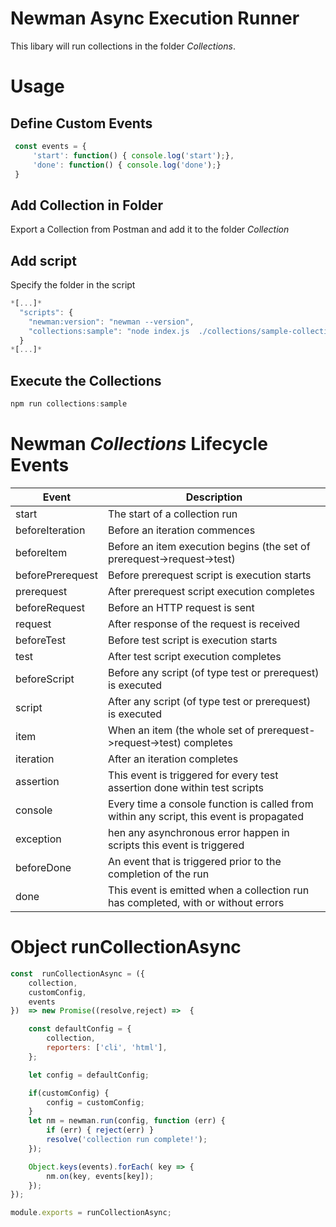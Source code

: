 # Newman Async Execution Runner

This libary will run collections in the folder *Collections*.

# Usage

## Define Custom Events

```javascript
 const events = {
     'start': function() { console.log('start');},
     'done': function() { console.log('done');}
 }
```
## Add Collection in Folder

Export a Collection from Postman and add it to the folder *Collection*

## Add script 

Specify the folder in the script

```javascript
*[...]*
  "scripts": {
    "newman:version": "newman --version",
    "collections:sample": "node index.js  ./collections/sample-collection"
  }
*[...]*
```
   

## Execute the Collections

```javascript
npm run collections:sample
```


#  Newman *Collections* Lifecycle Events

Event | Description
------------ | -------------
start	| The start of a collection run
beforeIteration | Before an iteration commences
beforeItem	| Before an item execution begins (the set of prerequest->request->test)
beforePrerequest	| Before prerequest script is execution starts
prerequest	| After prerequest script execution completes
beforeRequest	| Before an HTTP request is sent
request	| After response of the request is received
beforeTest	| Before test script is execution starts
test	| After test script execution completes
beforeScript	| Before any script (of type test or prerequest) is executed
script	| After any script (of type test or prerequest) is executed
item	| When an item (the whole set of prerequest->request->test) completes
iteration	| After an iteration completes
assertion	| This event is triggered for every test assertion done within test scripts
console	| Every time a console function is called from within any script, this event is propagated
exception	| hen any asynchronous error happen in scripts this event is triggered
beforeDone	| An event that is triggered prior to the completion of the run
done	| This event is emitted when a collection run has completed, with or without errors


# Object runCollectionAsync

```javascript
const  runCollectionAsync = ({
    collection,
    customConfig,
    events
})  => new Promise((resolve,reject) =>  {

    const defaultConfig = {
        collection,
        reporters: ['cli', 'html'],
    };

    let config = defaultConfig;

    if(customConfig) {
        config = customConfig;
    }
    let nm = newman.run(config, function (err) {
        if (err) { reject(err) }
        resolve('collection run complete!');
    });

    Object.keys(events).forEach( key => {
        nm.on(key, events[key]);
    });
});

module.exports = runCollectionAsync;
```